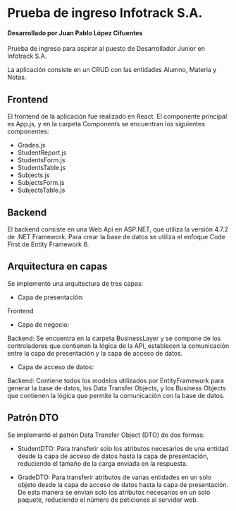 # Prueba de ingreso Infotrack S.A.
#### Desarrollado por Juan Pablo López Cifuentes

Prueba de ingreso para aspirar al puesto de Desarrollador Junior en Infotrack S.A.

La aplicación consiste en un CRUD con las entidades Alumno, Materia y Notas.

## Frontend

El frontend de la aplicación fue realizado en React.
El componente principal es App.js, y en la carpeta Components se encuentran los siguientes componentes:

* Grades.js  
* StudentReport.js  
* StudentsForm.js  
* StudentsTable.js  
* Subjects.js  
* SubjectsForm.js  
* SubjectsTable.js  

## Backend

El backend consiste en una Web Api en ASP.NET, que utiliza la versión 4.7.2 de .NET Framework. Para crear la base de datos se utiliza el enfoque Code First de Entity Framework 6.

## Arquitectura en capas

Se implementó una arquitectura de tres capas:

* Capa de presentación:  

Frontend

* Capa de negocio:  

Backend: Se encuentra en la carpeta BusinessLayer y se compone de los controladores que contienen la lógica de la API, establecen la comunicación entre la capa de presentación y la capa de acceso de datos.

* Capa de acceso de datos:

Backend: Contiene todos los modelos utilizados por EntityFramework para generar la base de datos, los Data Transfer Objects, y los Business Objects que contienen la lógica que permite la comunicación con la base de datos.

## Patrón DTO

Se implementó el patrón Data Transfer Object (DTO) de dos formas:

* StudentDTO: Para transferir solo los atributos necesarios de una entidad desde la capa de acceso de datos hasta la capa de presentación, reduciendo el tamaño de la carga enviada en la respuesta.

* GradeDTO: Para transferir atributos de varias entidades en un solo objeto desde la capa de acceso de datos hasta la capa de presentación. De esta manera se envían solo los atributos necesarios en un solo paquete, reduciendo el número de peticiones al servidor web.
